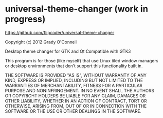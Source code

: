 universal-theme-changer (work in progress)
=======================

https://github.com/flipcoder/universal-theme-changer

Copyright (c) 2012 Grady O'Connell

Desktop theme changer for GTK and Qt
Compatible with GTK3

This program is for those (like myself) that use Linux tiled window managers or desktop environments that don't support this functionality built in.

THE SOFTWARE IS PROVIDED "AS IS", WITHOUT WARRANTY OF ANY KIND, EXPRESS OR IMPLIED, INCLUDING BUT NOT LIMITED TO THE WARRANTIES OF MERCHANTABILITY, FITNESS FOR A PARTICULAR PURPOSE AND NONINFRINGEMENT. IN NO EVENT SHALL THE AUTHORS OR COPYRIGHT HOLDERS BE LIABLE FOR ANY CLAIM, DAMAGES OR OTHER LIABILITY, WHETHER IN AN ACTION OF CONTRACT, TORT OR OTHERWISE, ARISING FROM, OUT OF OR IN CONNECTION WITH THE SOFTWARE OR THE USE OR OTHER DEALINGS IN THE SOFTWARE.
